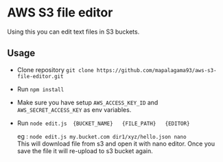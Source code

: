 # AWS S3 file editor

Using this you can edit text files in S3 buckets. 


## Usage

 - Clone repository `git clone https://github.com/mapalagama93/aws-s3-file-editor.git`
 - Run `npm install`
 - Make sure you have setup `AWS_ACCESS_KEY_ID` and `AWS_SECRET_ACCESS_KEY` as env variables.
 - Run `node edit.js  {BUCKET_NAME}   {FILE_PATH}   {EDITOR}`
    
    eg :
 `node edit.js my.bucket.com dir1/xyz/hello.json nano`  
 This will download file from s3 and open it with nano editor. Once you save the file it will re-upload to s3 bucket again.
